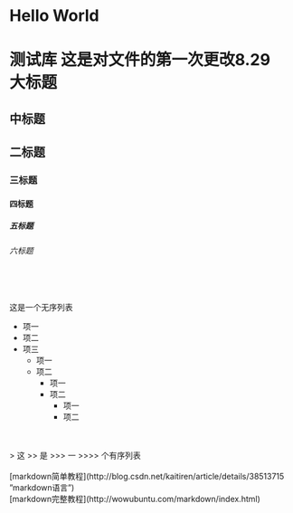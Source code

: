 # Hello World
测试库
这是对文件的第一次更改8.29 <br>
大标题
======
中标题
------

## 二标题
### 三标题
#### 四标题
##### 五标题
###### 六标题
<br>
<br>

这是一个无序列表
* 项一
* 项二
* 项三
	* 项一
	* 项二
		* 项一
		* 项二
			* 项一
			* 项二
<br>
<br>
> 这
>> 是
>>> 一
>>>> 个有序列表
<br>
<br>
[markdown简单教程](http://blog.csdn.net/kaitiren/article/details/38513715 ”markdown语言”)
<br>
[markdown完整教程](http://wowubuntu.com/markdown/index.html)

